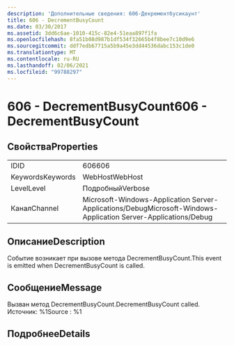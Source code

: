 ```yaml
---
description: 'Дополнительные сведения: 606-Декрементбусикаунт'
title: 606 - DecrementBusyCount
ms.date: 03/30/2017
ms.assetid: 3dd6c6ae-1010-415c-82e4-51eaa897f1fa
ms.openlocfilehash: 8fa51b08d987b1df534f32665b4f8bee7c10d9e6
ms.sourcegitcommit: ddf7edb67715a5b9a45e3dd44536dabc153c1de0
ms.translationtype: MT
ms.contentlocale: ru-RU
ms.lasthandoff: 02/06/2021
ms.locfileid: "99788297"
---
```

# <a name="606---decrementbusycount"></a><span data-ttu-id="7a32c-103">606 - DecrementBusyCount</span><span class="sxs-lookup"><span data-stu-id="7a32c-103">606 - DecrementBusyCount</span></span>

## <a name="properties"></a><span data-ttu-id="7a32c-104">Свойства</span><span class="sxs-lookup"><span data-stu-id="7a32c-104">Properties</span></span>  
  
|||  
|-|-|  
|<span data-ttu-id="7a32c-105">ID</span><span class="sxs-lookup"><span data-stu-id="7a32c-105">ID</span></span>|<span data-ttu-id="7a32c-106">606</span><span class="sxs-lookup"><span data-stu-id="7a32c-106">606</span></span>|  
|<span data-ttu-id="7a32c-107">Keywords</span><span class="sxs-lookup"><span data-stu-id="7a32c-107">Keywords</span></span>|<span data-ttu-id="7a32c-108">WebHost</span><span class="sxs-lookup"><span data-stu-id="7a32c-108">WebHost</span></span>|  
|<span data-ttu-id="7a32c-109">Level</span><span class="sxs-lookup"><span data-stu-id="7a32c-109">Level</span></span>|<span data-ttu-id="7a32c-110">Подробный</span><span class="sxs-lookup"><span data-stu-id="7a32c-110">Verbose</span></span>|  
|<span data-ttu-id="7a32c-111">Канал</span><span class="sxs-lookup"><span data-stu-id="7a32c-111">Channel</span></span>|<span data-ttu-id="7a32c-112">Microsoft-Windows-Application Server-Applications/Debug</span><span class="sxs-lookup"><span data-stu-id="7a32c-112">Microsoft-Windows-Application Server-Applications/Debug</span></span>|  
  
## <a name="description"></a><span data-ttu-id="7a32c-113">Описание</span><span class="sxs-lookup"><span data-stu-id="7a32c-113">Description</span></span>  

 <span data-ttu-id="7a32c-114">Событие возникает при вызове метода DecrementBusyCount.</span><span class="sxs-lookup"><span data-stu-id="7a32c-114">This event is emitted when DecrementBusyCount is called.</span></span>  
  
## <a name="message"></a><span data-ttu-id="7a32c-115">Сообщение</span><span class="sxs-lookup"><span data-stu-id="7a32c-115">Message</span></span>  

 <span data-ttu-id="7a32c-116">Вызван метод DecrementBusyCount.</span><span class="sxs-lookup"><span data-stu-id="7a32c-116">DecrementBusyCount called.</span></span> <span data-ttu-id="7a32c-117">Источник: %1</span><span class="sxs-lookup"><span data-stu-id="7a32c-117">Source : %1</span></span>  
  
## <a name="details"></a><span data-ttu-id="7a32c-118">Подробнее</span><span class="sxs-lookup"><span data-stu-id="7a32c-118">Details</span></span>
